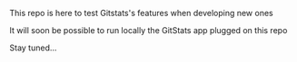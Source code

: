 This repo is here to test Gitstats's features when developing new ones

It will soon be possible to run locally the GitStats app plugged on this repo

Stay tuned...


